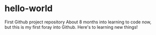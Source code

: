 # hello-world
First Github project repository
About 8 months into learning to code now, but this is my first foray into Github. Here's to learning new things!
